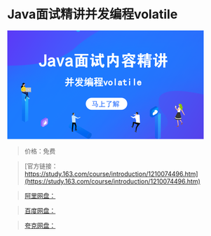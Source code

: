 # Java面试精讲并发编程volatile

![img](../../../assets/study163/free/83529dde78a240a5ba3dce8a595f9676.png)

> 价格：免费

> [官方链接：https://study.163.com/course/introduction/1210074496.htm](https://study.163.com/course/introduction/1210074496.htm)

> [阿里网盘：]()

> [百度网盘：]()

> [夸克网盘：]()
